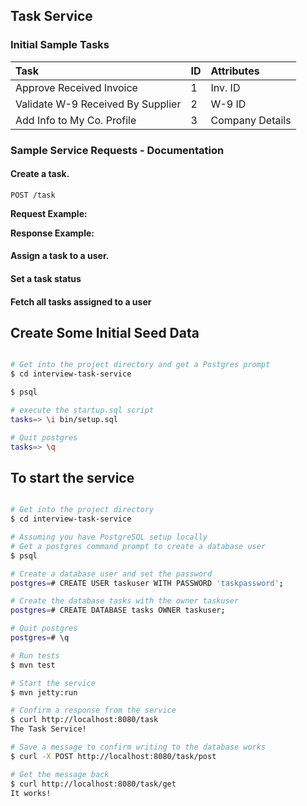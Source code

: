 ## Task Service

### Initial Sample Tasks

| Task        | ID           | Attributes  |
| :------------- |:-------------| :-----|
| Approve Received Invoice     | 1 | Inv. ID |
| Validate W-9 Received By Supplier      | 2 | W-9 ID |
| Add Info to My Co. Profile | 3 | Company Details |


### Sample Service Requests - Documentation

####  Create a task.

``POST /task``

__Request Example:__

__Response Example:__

####  Assign a task to a user.
####  Set a task status
####  Fetch all tasks assigned to a user

## Create Some Initial Seed Data

```sh

# Get into the project directory and get a Postgres prompt
$ cd interview-task-service

$ psql

# execute the startup.sql script
tasks=> \i bin/setup.sql

# Quit postgres
tasks=> \q
```

## To start the service

```sh

# Get into the project directory
$ cd interview-task-service

# Assuming you have PostgreSQL setup locally
# Get a postgres command prompt to create a database user
$ psql

# Create a database user and set the password
postgres=# CREATE USER taskuser WITH PASSWORD 'taskpassword';

# Create the database tasks with the owner taskuser
postgres=# CREATE DATABASE tasks OWNER taskuser;

# Quit postgres
postgres=# \q

# Run tests
$ mvn test

# Start the service
$ mvn jetty:run

# Confirm a response from the service
$ curl http://localhost:8080/task
The Task Service!

# Save a message to confirm writing to the database works
$ curl -X POST http://localhost:8080/task/post

# Get the message back
$ curl http://localhost:8080/task/get
It works!
```


